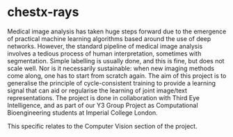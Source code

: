 # chestx-rays

Medical image analysis has taken huge steps forward due to the emergence of practical machine learning algorithms based around the use of deep networks. However, the standard pipeline of medical image analysis involves a tedious process of human interpretation, sometimes with segmentation. Simple labelling is usually done, and this is fine, but does not scale well. Nor is it necessarily sustainable: when new imaging methods come along, one has to start from scratch again. The aim of this project is to generalise the principle of cycle-consistent training to provide a learning signal that can aid or regularise the learning of joint image/text representations. The project is done in collaboration with Third Eye Intelligence, and as part of our Y3 Group Project as Computational Bioengineering students at Imperial College London.

This specific relates to the Computer Vision section of the project.
